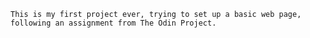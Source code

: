     This is my first project ever, trying to set up a basic web page, following an assignment from The Odin Project. 